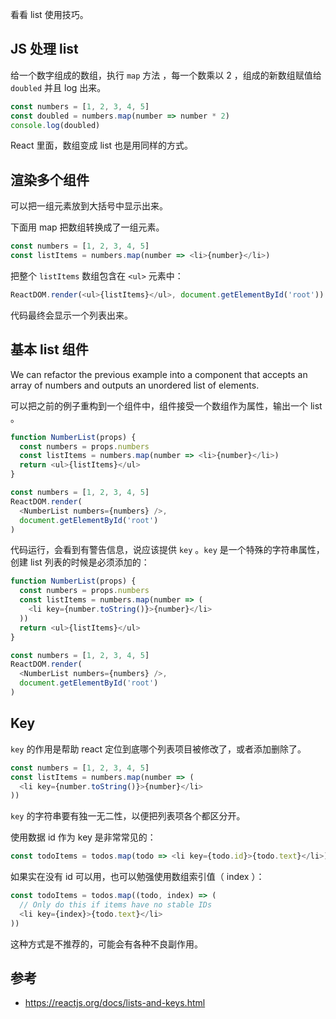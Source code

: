 看看 list 使用技巧。

## JS 处理 list

给一个数字组成的数组，执行 `map` 方法 ，每一个数乘以 2 ，组成的新数组赋值给 `doubled` 并且 log 出来。

```js
const numbers = [1, 2, 3, 4, 5]
const doubled = numbers.map(number => number * 2)
console.log(doubled)
```

React 里面，数组变成 list 也是用同样的方式。

## 渲染多个组件

可以把一组元素放到大括号中显示出来。

下面用 map 把数组转换成了一组元素。

```js
const numbers = [1, 2, 3, 4, 5]
const listItems = numbers.map(number => <li>{number}</li>)
```

把整个 `listItems` 数组包含在 `<ul>` 元素中：

```js
ReactDOM.render(<ul>{listItems}</ul>, document.getElementById('root'))
```

代码最终会显示一个列表出来。

## 基本 list 组件

We can refactor the previous example into a component that accepts an array of numbers and outputs an unordered list of elements.

可以把之前的例子重构到一个组件中，组件接受一个数组作为属性，输出一个 list 。

```js
function NumberList(props) {
  const numbers = props.numbers
  const listItems = numbers.map(number => <li>{number}</li>)
  return <ul>{listItems}</ul>
}

const numbers = [1, 2, 3, 4, 5]
ReactDOM.render(
  <NumberList numbers={numbers} />,
  document.getElementById('root')
)
```

代码运行，会看到有警告信息，说应该提供 `key` 。`key` 是一个特殊的字符串属性，创建 list 列表的时候是必须添加的：

```js
function NumberList(props) {
  const numbers = props.numbers
  const listItems = numbers.map(number => (
    <li key={number.toString()}>{number}</li>
  ))
  return <ul>{listItems}</ul>
}

const numbers = [1, 2, 3, 4, 5]
ReactDOM.render(
  <NumberList numbers={numbers} />,
  document.getElementById('root')
)
```

## Key

`key` 的作用是帮助 react 定位到底哪个列表项目被修改了，或者添加删除了。

```js
const numbers = [1, 2, 3, 4, 5]
const listItems = numbers.map(number => (
  <li key={number.toString()}>{number}</li>
))
```

`key` 的字符串要有独一无二性，以便把列表项各个都区分开。

使用数据 id 作为 key 是非常常见的：

```js
const todoItems = todos.map(todo => <li key={todo.id}>{todo.text}</li>)
```

如果实在没有 id 可以用，也可以勉强使用数组索引值（ index ）：

```js
const todoItems = todos.map((todo, index) => (
  // Only do this if items have no stable IDs
  <li key={index}>{todo.text}</li>
))
```

这种方式是不推荐的，可能会有各种不良副作用。

## 参考

* https://reactjs.org/docs/lists-and-keys.html
